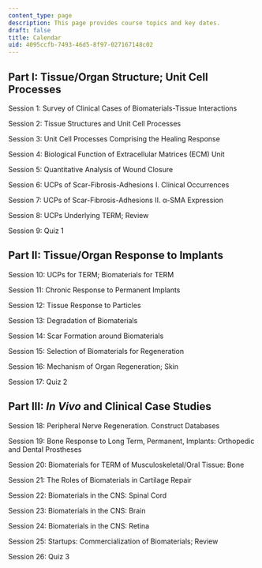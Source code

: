 ```yaml
---
content_type: page
description: This page provides course topics and key dates.
draft: false
title: Calendar
uid: 4095ccfb-7493-46d5-8f97-027167148c02
---
```

## Part I: Tissue/Organ Structure; Unit Cell Processes

Session 1: Survey of Clinical Cases of Biomaterials-Tissue Interactions

Session 2: Tissue Structures and Unit Cell Processes

Session 3: Unit Cell Processes Comprising the Healing Response

Session 4: Biological Function of Extracellular Matrices (ECM) Unit

Session 5: Quantitative Analysis of Wound Closure

Session 6: UCPs of Scar-Fibrosis-Adhesions I. Clinical Occurrences

Session 7: UCPs of Scar-Fibrosis-Adhesions II. α-SMA Expression

Session 8: UCPs Underlying TERM; Review

Session 9: Quiz 1

## Part II: Tissue/Organ Response to Implants

Session 10: UCPs for TERM; Biomaterials for TERM

Session 11: Chronic Response to Permanent Implants

Session 12: Tissue Response to Particles

Session 13: Degradation of Biomaterials 

Session 14: Scar Formation around Biomaterials

Session 15: Selection of Biomaterials for Regeneration

Session 16: Mechanism of Organ Regeneration; Skin

Session 17: Quiz 2

## Part III: *In Vivo* and Clinical Case Studies

Session 18: Peripheral Nerve Regeneration. Construct Databases

Session 19: Bone Response to Long Term, Permanent, Implants: Orthopedic and Dental Prostheses

Session 20: Biomaterials for TERM of Musculoskeletal/Oral Tissue: Bone

Session 21: The Roles of Biomaterials in Cartilage Repair

Session 22: Biomaterials in the CNS: Spinal Cord

Session 23: Biomaterials in the CNS: Brain

Session 24: Biomaterials in the CNS: Retina

Session 25: Startups: Commercialization of Biomaterials; Review

Session 26: Quiz 3